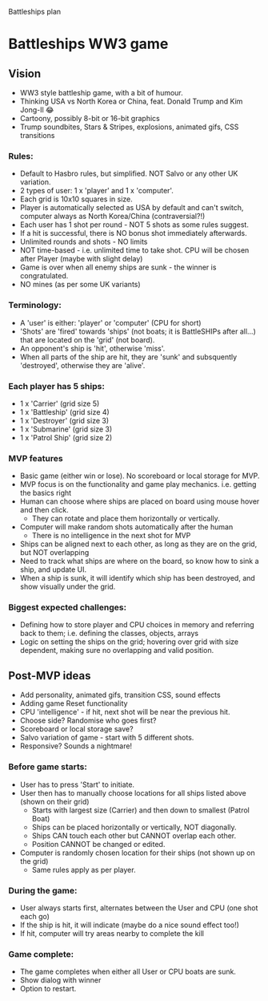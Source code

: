 Battleships plan

<h1>Battleships WW3 game</h1>
<h2>Vision</h2>

- WW3 style battleship game, with a bit of humour.  
- Thinking USA vs North Korea or China, feat. Donald Trump and Kim Jong-Il 😂
- Cartoony, possibly 8-bit or 16-bit graphics
- Trump soundbites, Stars & Stripes, explosions, animated gifs, CSS transitions

<h3>Rules:</h3>

- Default to Hasbro rules, but simplified. NOT Salvo or any other UK variation.
- 2 types of user: 1 x 'player' and 1 x 'computer'.
- Each grid is 10x10 squares in size.
- Player is automatically selected as USA by default and can't switch, computer always as North Korea/China (contraversial?!)
- Each user has 1 shot per round - NOT 5 shots as some rules suggest.
- If a hit is successful, there is NO bonus shot immediately afterwards.
- Unlimited rounds and shots - NO limits
- NOT time-based - i.e. unlimited time to take shot.  CPU will be chosen after Player (maybe with slight delay)
- Game is over when all enemy ships are sunk - the winner is congratulated.
- NO mines (as per some UK variants)

<h3>Terminology:</h3>

- A 'user' is either: 'player' or 'computer' (CPU for short)
- 'Shots' are 'fired' towards 'ships' (not boats; it is BattleSHIPs after all...) that are located on the 'grid' (not board).
- An opponent's ship is 'hit', otherwise 'miss'.
- When all parts of the ship are hit, they are 'sunk' and subsquently 'destroyed', otherwise they are 'alive'.

<h3>Each player has 5 ships:</h3>

- 1 x 'Carrier'	(grid size 5)
- 1	x 'Battleship' (grid size 4)
- 1 x 'Destroyer'	(grid size 3)
- 1	x 'Submarine'	(grid size 3)
- 1	x 'Patrol Ship'	(grid size 2)

<h3>MVP features</h3>

- Basic game (either win or lose). No scoreboard or local storage for MVP.
- MVP focus is on the functionality and game play mechanics.  i.e. getting the basics right
- Human can choose where ships are placed on board using mouse hover and then click.
  -  They can rotate and place them horizontally or vertically.
- Computer will make random shots automatically after the human
  - There is no intelligence in the next shot for MVP
- Ships can be aligned next to each other, as long as they are on the grid, but NOT overlapping
- Need to track what ships are where on the board, so know how to sink a ship, and update UI.
- When a ship is sunk, it will identify which ship has been destroyed, and show visually under the grid.

<h3>Biggest expected challenges:</h3>

- Defining how to store player and CPU choices in memory and referring back to them; i.e. defining the classes, objects, arrays
- Logic on setting the ships on the grid; hovering over grid with size dependent, making sure no overlapping and valid position.

<h2>Post-MVP ideas</h2>

- Add personality, animated gifs, transition CSS, sound effects
- Adding game Reset functionality
- CPU 'intelligence' - if hit, next shot will be near the previous hit.
- Choose side?  Randomise who goes first?
- Scoreboard or local storage save?
- Salvo variation of game - start with 5 different shots.
- Responsive?  Sounds a nightmare!


<h3>Before game starts:</h3>

- User has to press 'Start' to initiate.
- User then has to manually choose locations for all ships listed above (shown on their grid)
  - Starts with largest size (Carrier) and then down to smallest (Patrol Boat)
  - Ships can be placed horizontally or vertically, NOT diagonally.
  - Ships CAN touch each other but CANNOT overlap each other.
  - Position CANNOT be changed or edited.
- Computer is randomly chosen location for their ships (not shown up on the grid)
  - Same rules apply as per player.

<h3>During the game:</h3>

- User always starts first, alternates between the User and CPU (one shot each go)
- If the ship is hit, it will indicate (maybe do a nice sound effect too!)
- If hit, computer will try areas nearby to complete the kill

<h3>Game complete:</h3>

- The game completes when either all User or CPU boats are sunk.
- Show dialog with winner
- Option to restart.

